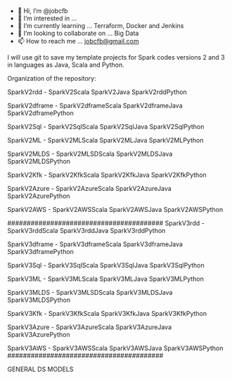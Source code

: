 - 👋 Hi, I’m @jobcfb
- 👀 I’m interested in ...
- 🌱 I’m currently learning ... Terraform, Docker and Jenkins
- 💞️ I’m looking to collaborate on ... Big Data
- 📫 How to reach me ... jobcfb@gmail.com

I will use git to save my template projects for Spark codes versions 2 and 3 in languages as Java, Scala and Python.  

Organization of the repository: 

SparkV2rdd - 
SparkV2Scala
SparkV2Java
SparkV2rddPython

SparkV2dframe - 
SparkV2dframeScala
SparkV2dframeJava
SparkV2dframePython

SparkV2Sql - 
SparkV2SqlScala
SparkV2SqlJava
SparkV2SqlPython

SparkV2ML - 
SparkV2MLScala
SparkV2MLJava
SparkV2MLPython

SparkV2MLDS - 
SparkV2MLSDScala
SparkV2MLDSJava
SparkV2MLDSPython

SparkV2Kfk - 
SparkV2KfkScala
SparkV2KfkJava
SparkV2KfkPython

SparkV2Azure - 
SparkV2AzureScala
SparkV2AzureJava
SparkV2AzurePython

SparkV2AWS - 
SparkV2AWSScala
SparkV2AWSJava
SparkV2AWSPython

########################################
SparkV3rdd - 
SparkV3rddScala
SparkV3rddJava
SparkV3rddPython

SparkV3dframe - 
SparkV3dframeScala
SparkV3dframeJava
SparkV3dframePython

SparkV3Sql - 
SparkV3SqlScala
SparkV3SqlJava
SparkV3SqlPython

SparkV3ML - 
SparkV3MLScala
SparkV3MLJava
SparkV3MLPython

SparkV3MLDS - 
SparkV3MLSDScala
SparkV3MLDSJava
SparkV3MLDSPython

SparkV3Kfk - 
SparkV3KfkScala
SparkV3KfkJava
SparkV3KfkPython

SparkV3Azure - 
SparkV3AzureScala
SparkV3AzureJava
SparkV3AzurePython

SparkV3AWS - 
SparkV3AWSScala
SparkV3AWSJava
SparkV3AWSPython
########################################

GENERAL DS MODELS





<!---
jobcfb/jobcfb is a ✨ special ✨ repository because its `README.md` (this file) appears on your GitHub profile.
You can click the Preview link to take a look at your changes.
--->
